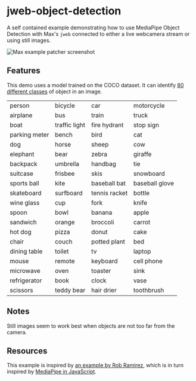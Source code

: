 # jweb-object-detection

A self contained example demonstrating how to use MediaPipe Object Detection with Max's `jweb` connected to either a live webcamera stream or using still images.

![Max example patcher screenshot](jweb-object-detect.gif)

## Features

This demo uses a model trained on the COCO dataset. It can identify [80 different classes](https://github.com/amikelive/coco-labels/blob/master/coco-labels-2014_2017.txt) of object in an image. 


|      |              |                |   |
|------|--------------|----------------|---|
| person | bicycle | car | motorcycle |
| airplane | bus | train | truck | 
| boat | traffic light | fire hydrant| stop sign |
| parking meter | bench | bird | cat |
| dog | horse | sheep | cow | 
| elephant | bear | zebra | giraffe |
| backpack | umbrella | handbag | tie | 
| suitcase | frisbee | skis | snowboard | 
| sports ball | kite | baseball bat | baseball glove | 
| skateboard | surfboard | tennis racket | bottle | 
| wine glass | cup | fork | knife |
| spoon | bowl | banana | apple | 
| sandwich | orange | broccoli | carrot | 
| hot dog | pizza | donut | cake |
| chair | couch | potted plant | bed | 
| dining table | toilet | tv | laptop |
| mouse | remote | keyboard | cell phone | 
| microwave | oven | toaster | sink |  
| refrigerator | book | clock | vase | 
| scissors |  teddy bear | hair drier | toothbrush | 

## Notes

Still images seem to work best when objects are not too far from the camera.

## Resources

This example is inspired by [an example by Rob Ramirez](https://github.com/robtherich/jweb-mediapipe), which is in turn inspired by [MediaPipe in JavaScript](https://github.com/LintangWisesa/MediaPipe-in-JavaScript). 

